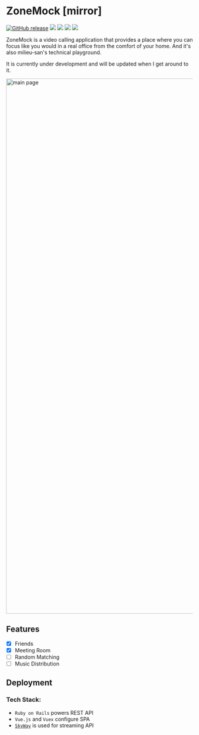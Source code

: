 # ZoneMock [mirror]

[![GitHub release](https://img.shields.io/badge/release-v0.1.0-blue.svg)][releases]
<img src="https://img.shields.io/badge/Vue.js-v2.6.11-4FC08D.svg?logo=vue.js">
<img src="https://img.shields.io/badge/Ruby-v3.0.1-CC342D.svg?logo=ruby">
<img src="https://img.shields.io/badge/Rails-v6.1.3.2-CC0000.svg?logo=ruby%20on%20rails">
<img src="https://img.shields.io/badge/MySQL-5.7-4479A1.svg?logo=mysql">

[releases]: https://github.com/miball0202/zone_mock-mirror/releases

ZoneMock is a video calling application that provides a place where you can focus like you would in a real office from the comfort of your home.
And it's also milieu-san's technical playground.

It is currently under development and will be updated when I get around to it.

<img width="1440" alt="main page" src="https://user-images.githubusercontent.com/42993974/126990953-5a8bf93a-9f0e-420d-acdc-717b89e48597.png">

## Features

- [x] Friends
- [x] Meeting Room
- [ ] Random Matching
- [ ] Music Distribution

## Deployment
### Tech Stack:

- `Ruby on Rails` powers REST API
- `Vue.js` and `Vuex` configure SPA
- [`SkyWay`](https://webrtc.ecl.ntt.com/) is used for streaming API
